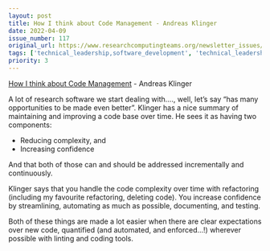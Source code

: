 ```yaml
---
layout: post
title: How I think about Code Management - Andreas Klinger
date: 2022-04-09
issue_number: 117
original_url: https://www.researchcomputingteams.org/newsletter_issues/0117
tags: ['technical_leadership,software_development', 'technical_leadership,testing']
priority: 3
---
```


<!-- markdownlint-disable MD033 -->
<!-- markdownlint-disable MD041 -->
<!-- markdownlint-disable MD049 -->

[How I think about Code Management](https://klinger.io/posts/how-i-think-about-code-management) - Andreas Klinger

A lot of research software we start dealing with…., well, let’s say “has many opportunities to be made even better”.  Klinger has a nice summary of maintaining and improving a code base over time.  He sees it as having two components:

- Reducing complexity, and
- Increasing confidence

And that both of those can and should be addressed incrementally and continuously.

Klinger says that you handle the code complexity over time with refactoring (including my favourite refactoring, deleting code).  You increase confidence by streamlining, automating as much as possible, documenting, and testing.

Both of these things are made a lot easier when there are clear expectations over new code, quantified (and automated, and enforced…!) wherever possible with linting and coding tools.
